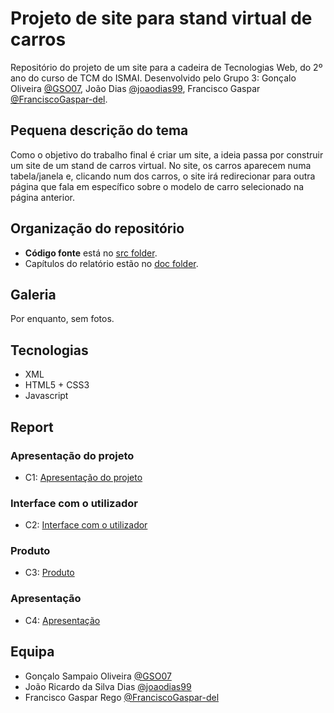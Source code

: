 # Projeto de site para stand virtual de carros

Repositório do projeto de um site para a cadeira de Tecnologias Web, do 2º ano do curso de TCM do ISMAI. Desenvolvido pelo Grupo 3: Gonçalo Oliveira [@GSO07](https://github.com/GSO07), João Dias [@joaodias99](https://github.com/joaodias99), Francisco Gaspar [@FranciscoGaspar-del](https://github.com/FranciscoGaspar-del).

## Pequena descrição do tema

Como o objetivo do trabalho final é criar um site, a ideia passa por construir um site de um stand de carros virtual. No site, os carros aparecem numa tabela/janela e, clicando num dos carros, o site irá redirecionar para outra página que fala em específico sobre o modelo de carro selecionado na página anterior.

## Organização do repositório

* **Código fonte** está no [src folder](https://github.com/TrabalhoFinal/report/src).
* Capítulos do relatório estão no [doc folder](https://github.com/TrabalhoFinal/report/doc).

## Galeria

Por enquanto, sem fotos.

## Tecnologias

* XML
* HTML5 + CSS3
* Javascript

## Report

### Apresentação do projeto
* C1: [Apresentação do projeto](doc/c1.md)
### Interface com o utilizador 
* C2: [Interface com o utilizador](doc/c2.md)
### Produto
* C3: [Produto](doc/c3.md)
### Apresentação
* C4: [Apresentação](doc/c4.md)

## Equipa
* Gonçalo Sampaio Oliveira [@GSO07](https://github.com/GSO07)
* João Ricardo da Silva Dias [@joaodias99](https://github.com/joaodias99)
* Francisco Gaspar Rego [@FranciscoGaspar-del](https://github.com/FranciscoGaspar-del)
